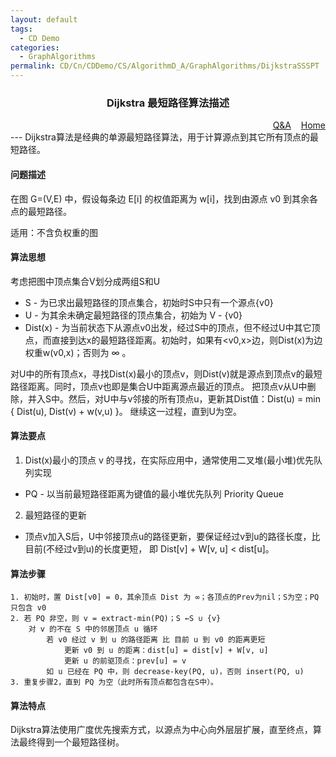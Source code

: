 ```yaml
---
layout: default
tags:
  - CD Demo
categories:
  - GraphAlgorithms
permalink: CD/Cn/CDDemo/CS/AlgorithmD_A/GraphAlgorithms/DijkstraSSSPT
---
```

### <center>Dijkstra 最短路径算法描述</center>
<div align="right">
	<a href="{{'/CD/Cn/CDDemo/CS/QandA.html'| relative_url }}" target="_blank">Q&amp;A</a>
    &nbsp;&nbsp;
	<a href="{{'/CD/Cn/' | relative_url }}" target="_blank">Home</a>	
</div>
---
Dijkstra算法是经典的单源最短路径算法，用于计算源点到其它所有顶点的最短路径。


#### 问题描述
在图 G=(V,E) 中，假设每条边 E[i] 的权值距离为 w[i]，找到由源点 v0 到其余各点的最短路径。

适用：不含负权重的图

#### 算法思想
考虑把图中顶点集合V划分成两组S和U
- S - 为已求出最短路径的顶点集合，初始时S中只有一个源点{v0}
- U - 为其余未确定最短路径的顶点集合，初始为 V - {v0}
- Dist(x) - 为当前状态下从源点v0出发，经过S中的顶点，但不经过U中其它顶点，而直接到达x的最短路径距离。初始时，如果有<v0,x>边，则Dist(x)为边权重w(v0,x)；否则为 ∞ 。

对U中的所有顶点x，寻找Dist(x)最小的顶点v，则Dist(v)就是源点到顶点v的最短路径距离。同时，顶点v也即是集合U中距离源点最近的顶点。
把顶点v从U中删除，并入S中。然后，对U中与v邻接的所有顶点u，更新其Dist值：Dist(u) = min { Dist(u), Dist(v) + w(v,u) }。
继续这一过程，直到U为空。

#### 算法要点
1. Dist(x)最小的顶点 v 的寻找，在实际应用中，通常使用二叉堆(最小堆)优先队列实现
- PQ - 以当前最短路径距离为键值的最小堆优先队列 Priority Queue

2. 最短路径的更新
- 顶点v加入S后，U中邻接顶点u的路径更新，要保证经过v到u的路径长度，比目前(不经过v到u)的长度更短，
即 Dist[v] + W[v, u] < dist[u]。

#### 算法步骤
```
1. 初始时，置 Dist[v0] = 0，其余顶点 Dist 为 ∞；各顶点的Prev为nil；S为空；PQ 只包含 v0
2. 若 PQ 非空，则 v = extract-min(PQ)；S ←S ∪ {v}
	对 v 的不在 S 中的邻居顶点 u 循环
		若 v0 经过 v 到 u 的路径距离 比 目前 u 到 v0 的距离更短
			更新 v0 到 u 的距离：dist[u] = dist[v] + W[v, u]
			更新 u 的前驱顶点：prev[u] = v
		如 u 已经在 PQ 中，则 decrease-key(PQ, u)，否则 insert(PQ, u)
3. 重复步骤2，直到 PQ 为空（此时所有顶点都包含在S中）。
```
#### 算法特点
Dijkstra算法使用广度优先搜索方式，以源点为中心向外层层扩展，直至终点，算法最终得到一个最短路径树。




